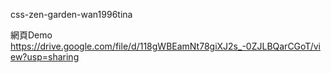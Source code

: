 css-zen-garden-wan1996tina

網頁Demo
https://drive.google.com/file/d/118gWBEamNt78giXJ2s_-0ZJLBQarCGoT/view?usp=sharing
